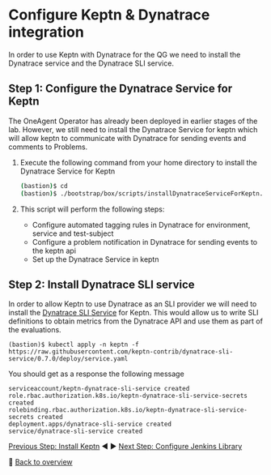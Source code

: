 # Configure Keptn & Dynatrace integration
In order to use Keptn with Dynatrace for the QG we need to install the Dynatrace service and the Dynatrace SLI service.

## Step 1: Configure the Dynatrace Service for Keptn

The OneAgent Operator has already been deployed in earlier stages of the lab. However, we still need to install the Dynatrace Service for keptn which will allow keptn to communicate with Dynatrace for sending events and comments to Problems.

1. Execute the following command from your home directory to install the Dynatrace Service for Keptn

    ```bash
    (bastion)$ cd
    (bastion)$ ./bootstrap/box/scripts/installDynatraceServiceForKeptn.sh
    ```

1. This script will perform the following steps:
    - Configure automated tagging rules in Dynatrace for environment, service and test-subject
    - Configure a problem notification in Dynatrace for sending events to the keptn api
    - Set up the Dynatrace Service in keptn

## Step 2: Install Dynatrace SLI service
In order to allow Keptn to use Dynatrace as an SLI provider we will need to install the [Dynatrace SLI Service](https://github.com/keptn-contrib/dynatrace-sli-service) for Keptn. This would allow us to write SLI definitions to obtain metrics from the Dynatrace API and use them as part of the evaluations.

    (bastion)$ kubectl apply -n keptn -f https://raw.githubusercontent.com/keptn-contrib/dynatrace-sli-service/0.7.0/deploy/service.yaml 

You should get as a response the following message

    serviceaccount/keptn-dynatrace-sli-service created
    role.rbac.authorization.k8s.io/keptn-dynatrace-sli-service-secrets created
    rolebinding.rbac.authorization.k8s.io/keptn-dynatrace-sli-service-secrets created
    deployment.apps/dynatrace-sli-service created
    service/dynatrace-sli-service created

[Previous Step: Install Keptn](../01_Install_Keptn) :arrow_backward: :arrow_forward: [Next Step: Configure Jenkins Library](../03_Configure_Jenkins_Library)

:arrow_up_small: [Back to overview](../)